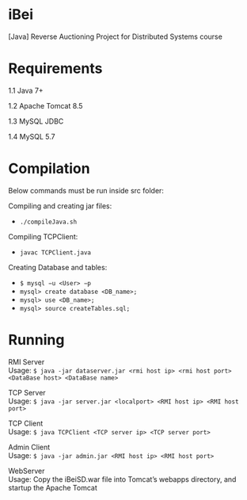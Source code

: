 # iBei
[Java] Reverse Auctioning Project for Distributed Systems course

# Requirements
1.1 Java 7+

1.2 Apache Tomcat 8.5

1.3 MySQL JDBC

1.4 MySQL 5.7 


# Compilation
Below commands must be run inside src folder:

Compiling and creating jar files:  
* `./compileJava.sh`  

Compiling TCPClient:
* `javac TCPClient.java`  

Creating Database and tables:
* `$ mysql −u <User> −p`  
* `mysql> create database <DB_name>;`
* `mysql> use <DB_name>;`
* `mysql> source createTables.sql;`


# Running

RMI Server   
Usage: `$ java -jar dataserver.jar <rmi host ip> <rmi host port> <DataBase host> <DataBase name>`

TCP Server  
Usage: `$ java -jar server.jar <localport> <RMI host ip> <RMI host port>`

TCP Client  
Usage: `$ java TCPClient <TCP server ip> <TCP server port>`

Admin Client  
Usage: `$ java -jar admin.jar <RMI host ip> <RMI host port>`

WebServer  
Usage: Copy the iBeiSD.war file into Tomcat’s webapps directory, and startup the Apache Tomcat 


